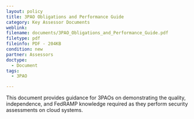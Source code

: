 ```yaml
---
layout: policy   
title: 3PAO Obligations and Performance Guide
category: Key Assessor Documents
weblink:
filename: documents/3PAO_Obligations_and_Performance_Guide.pdf
filetype: pdf
fileinfo: PDF - 204KB
condition: new
partner: Assessors
doctype:
  - Document
tags:
  - 3PAO

---
```

This document provides guidance for 3PAOs on demonstrating the quality, independence, and FedRAMP knowledge required as they perform security assessments on cloud systems.